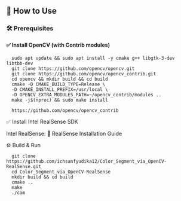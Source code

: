 ## 🚀 How to Use

### 🛠 Prerequisites

#### ✅ Install OpenCV (with Contrib modules)

      sudo apt update && sudo apt install -y cmake g++ libgtk-3-dev libtbb-dev
      git clone https://github.com/opencv/opencv.git
      git clone https://github.com/opencv/opencv_contrib.git
      cd opencv && mkdir build && cd build
      cmake -D CMAKE_BUILD_TYPE=Release \
      -D CMAKE_INSTALL_PREFIX=/usr/local \
      -D OPENCV_EXTRA_MODULES_PATH=~/opencv_contrib/modules ..
      make -j$(nproc) && sudo make install

      https://github.com/opencv/opencv_contrib

✅ Install Intel RealSense SDK

Intel RealSense: 📖 RealSense Installation Guide

⚙️ Build & Run

      git clone https://github.com/ichsanfyudika12/Color_Segment_via_OpenCV-RealSense.git
      cd Color_Segment_via_OpenCV-RealSense
      mkdir build && cd build
      cmake ..
      make
      ./cam

